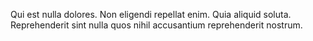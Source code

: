 Qui est nulla dolores. Non eligendi repellat enim. Quia aliquid soluta. Reprehenderit sint nulla quos nihil accusantium reprehenderit nostrum.